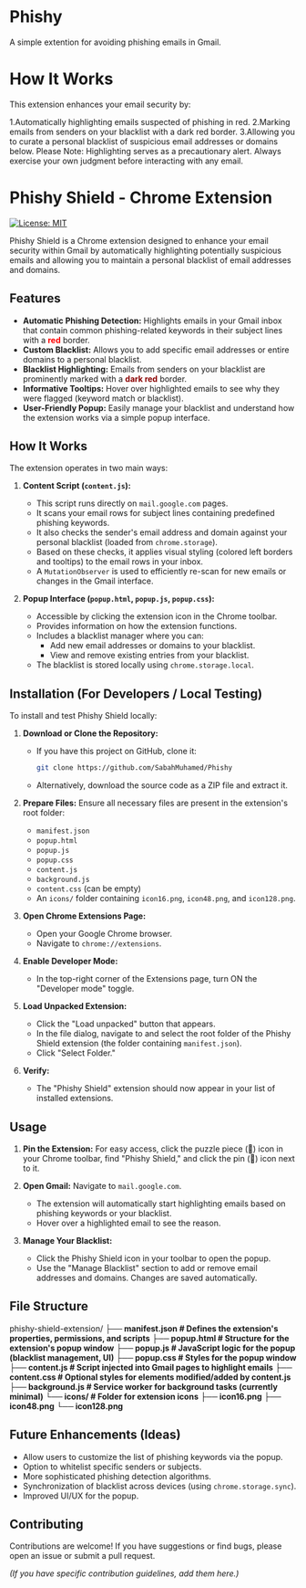 # Phishy
A simple extention for avoiding phishing emails in Gmail.
# How It Works
This extension enhances your email security by:

1.Automatically highlighting emails suspected of phishing in red.
2.Marking emails from senders on your blacklist with a dark red border.
3.Allowing you to curate a personal blacklist of suspicious email addresses or domains below.
Please Note: Highlighting serves as a precautionary alert. Always exercise your own judgment before interacting with any email.


# Phishy Shield - Chrome Extension

[![License: MIT](https://img.shields.io/badge/License-MIT-yellow.svg)](https://opensource.org/licenses/MIT)

Phishy Shield is a Chrome extension designed to enhance your email security within Gmail by automatically highlighting potentially suspicious emails and allowing you to maintain a personal blacklist of email addresses and domains.

## Features

*   **Automatic Phishing Detection:** Highlights emails in your Gmail inbox that contain common phishing-related keywords in their subject lines with a **<span style="color:red;">red</span>** border.
*   **Custom Blacklist:** Allows you to add specific email addresses or entire domains to a personal blacklist.
*   **Blacklist Highlighting:** Emails from senders on your blacklist are prominently marked with a **<span style="color:darkred;">dark red</span>** border.
*   **Informative Tooltips:** Hover over highlighted emails to see why they were flagged (keyword match or blacklist).
*   **User-Friendly Popup:** Easily manage your blacklist and understand how the extension works via a simple popup interface.




## How It Works

The extension operates in two main ways:

1.  **Content Script (`content.js`):**
    *   This script runs directly on `mail.google.com` pages.
    *   It scans your email rows for subject lines containing predefined phishing keywords.
    *   It also checks the sender's email address and domain against your personal blacklist (loaded from `chrome.storage`).
    *   Based on these checks, it applies visual styling (colored left borders and tooltips) to the email rows in your inbox.
    *   A `MutationObserver` is used to efficiently re-scan for new emails or changes in the Gmail interface.

2.  **Popup Interface (`popup.html`, `popup.js`, `popup.css`):**
    *   Accessible by clicking the extension icon in the Chrome toolbar.
    *   Provides information on how the extension functions.
    *   Includes a blacklist manager where you can:
        *   Add new email addresses or domains to your blacklist.
        *   View and remove existing entries from your blacklist.
    *   The blacklist is stored locally using `chrome.storage.local`.

## Installation (For Developers / Local Testing)

To install and test Phishy Shield locally:

1.  **Download or Clone the Repository:**
    *   If you have this project on GitHub, clone it:
        ```bash
        git clone https://github.com/SabahMuhamed/Phishy
        ```
    *   Alternatively, download the source code as a ZIP file and extract it.

2.  **Prepare Files:**
    Ensure all necessary files are present in the extension's root folder:
    *   `manifest.json`
    *   `popup.html`
    *   `popup.js`
    *   `popup.css`
    *   `content.js`
    *   `background.js`
    *   `content.css` (can be empty)
    *   An `icons/` folder containing `icon16.png`, `icon48.png`, and `icon128.png`.

3.  **Open Chrome Extensions Page:**
    *   Open your Google Chrome browser.
    *   Navigate to `chrome://extensions`.

4.  **Enable Developer Mode:**
    *   In the top-right corner of the Extensions page, turn ON the "Developer mode" toggle.

5.  **Load Unpacked Extension:**
    *   Click the "Load unpacked" button that appears.
    *   In the file dialog, navigate to and select the root folder of the Phishy Shield extension (the folder containing `manifest.json`).
    *   Click "Select Folder."

6.  **Verify:**
    *   The "Phishy Shield" extension should now appear in your list of installed extensions.

## Usage

1.  **Pin the Extension:** For easy access, click the puzzle piece (🧩) icon in your Chrome toolbar, find "Phishy Shield," and click the pin (📌) icon next to it.

2.  **Open Gmail:** Navigate to `mail.google.com`.
    *   The extension will automatically start highlighting emails based on phishing keywords or your blacklist.
    *   Hover over a highlighted email to see the reason.

3.  **Manage Your Blacklist:**
    *   Click the Phishy Shield icon in your toolbar to open the popup.
    *   Use the "Manage Blacklist" section to add or remove email addresses and domains. Changes are saved automatically.

## File Structure

phishy-shield-extension/
**├── manifest.json # Defines the extension's properties, permissions, and scripts**
**├── popup.html # Structure for the extension's popup window**
**├── popup.js # JavaScript logic for the popup (blacklist management, UI)**
**├── popup.css # Styles for the popup window**
**├── content.js # Script injected into Gmail pages to highlight emails**
**├── content.css # Optional styles for elements modified/added by content.js**
**├── background.js # Service worker for background tasks (currently minimal)**
**└── icons/ # Folder for extension icons**
**├── icon16.png**
**├── icon48.png**
**└── icon128.png**


## Future Enhancements (Ideas)

*   Allow users to customize the list of phishing keywords via the popup.
*   Option to whitelist specific senders or subjects.
*   More sophisticated phishing detection algorithms.
*   Synchronization of blacklist across devices (using `chrome.storage.sync`).
*   Improved UI/UX for the popup.

## Contributing

Contributions are welcome! If you have suggestions or find bugs, please open an issue or submit a pull request.

*(If you have specific contribution guidelines, add them here.)*


